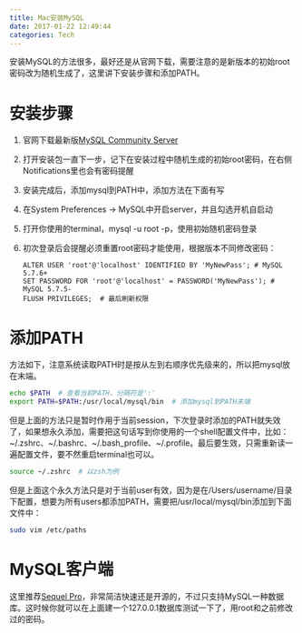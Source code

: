 ```yaml
---
title: Mac安装MySQL
date: 2017-01-22 12:49:44
categories: Tech
---
```


安装MySQL的方法很多，最好还是从官网下载，需要注意的是新版本的初始root密码改为随机生成了，这里讲下安装步骤和添加PATH。

<!-- more -->

# 安装步骤

1. 官网下载最新版[MySQL Community Server](https://dev.mysql.com/downloads/mysql/)

2. 打开安装包一直下一步，记下在安装过程中随机生成的初始root密码，在右侧Notifications里也会有密码提醒

3. 安装完成后，添加mysql到PATH中，添加方法在下面有写

4. 在System Preferences -> MySQL中开启server，并且勾选开机自启动

5. 打开你使用的terminal，mysql -u root -p，使用初始随机密码登录

6. 初次登录后会提醒必须重置root密码才能使用，根据版本不同修改密码：

   ```Sh
   ALTER USER 'root'@'localhost' IDENTIFIED BY 'MyNewPass'; # MySQL 5.7.6+
   SET PASSWORD FOR 'root'@'localhost' = PASSWORD('MyNewPass'); # MySQL 5.7.5-
   FLUSH PRIVILEGES;  # 最后刷新权限
   ```

# 添加PATH

方法如下，注意系统读取PATH时是按从左到右顺序优先级来的，所以把mysql放在末端。

```sh
echo $PATH  # 查看当前PATH，分隔符是':'
export PATH=$PATH:/usr/local/mysql/bin  # 添加mysql到PATH末端
```

但是上面的方法只是暂时作用于当前session，下次登录时添加的PATH就失效了，如果想永久添加，需要把这句话写到你使用的一个shell配置文件中，比如：~/.zshrc、~/.bashrc、~/.bash_profile、~/.profile。最后要生效，只需重新读一遍配置文件，要不然重启terminal也可以。

```sh
source ~/.zshrc  # 以zsh为例
```

但是上面这个永久方法只是对于当前user有效，因为是在/Users/username/目录下配置，想要为所有users都添加PATH，需要把/usr/local/mysql/bin添加到下面文件中：

```sh
sudo vim /etc/paths
```

# MySQL客户端

这里推荐[Sequel Pro](https://www.sequelpro.com/)，非常简洁快速还是开源的，不过只支持MySQL一种数据库。这时候你就可以在上面建一个127.0.0.1数据库测试一下了，用root和之前修改过的密码。
